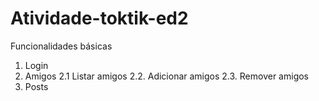 # Atividade-toktik-ed2
Funcionalidades básicas
1. Login
2. Amigos
  2.1 Listar amigos
  2.2. Adicionar amigos
  2.3. Remover amigos
3. Posts
